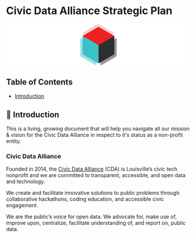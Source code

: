 # Civic Data Alliance Strategic Plan

![Civic Data Alliance Logo Header](https://raw.githubusercontent.com/civicdata/branding/markdown-header-test/assets/Logo/Rendered_Cube_Full_888x200_Header.png)

## Table of Contents
* [Introduction](#-introduction)

## 👋 Introduction
This is a living, growing document that will help you navigate all our mission &amp; vision for the Civic Data Alliance in respect to it's status as a non-profit entity.

### Civic Data Alliance

Founded in 2014, the [Civic Data Alliance](https://www.civicdataalliance.org) (CDA) is Louisville’s civic tech nonprofit and we are committed to transparent, accessible, and open data and technology.

We create and facilitate innovative solutions to public problems through collaborative hackathons, coding education, and accessible civic engagement.

We are the public’s voice for open data. We advocate for, make use of, improve upon, centralize, facilitate understanding of, and report on, public data.


